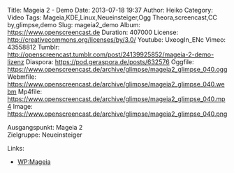 Title: Mageia 2 - Demo
Date: 2013-07-18 19:37
Author: Heiko
Category: Video
Tags: Mageia,KDE,Linux,Neueinsteiger,Ogg Theora,screencast,CC by,glimpse,demo
Slug: mageia2_demo
Album: https://www.openscreencast.de
Duration: 407000
License: http://creativecommons.org/licenses/by/3.0/
Youtube: UxeogIn_ENc
Vimeo: 43558812
Tumblr: http://openscreencast.tumblr.com/post/24139925852/mageia-2-demo-lizenz
Diaspora: https://pod.geraspora.de/posts/632576
Oggfile: https://www.openscreencast.de/archive/glimpse/mageia2_glimpse_040.ogg
Webmfile: https://www.openscreencast.de/archive/glimpse/mageia2_glimpse_040.webm
Mp4file: https://www.openscreencast.de/archive/glimpse/mageia2_glimpse_040.mp4
Image: https://www.openscreencast.de/archive/glimpse/mageia2_glimpse_040.png

Ausgangspunkt: Mageia 2  
Zielgruppe: Neueinsteiger  

Links:

  * [WP:Mageia](https://de.wikipedia.org/wiki/Mageia "Link zu WP:Mageia")

